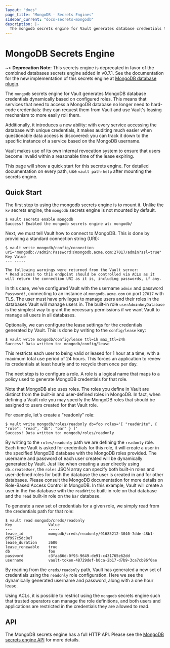 ```yaml
---
layout: "docs"
page_title: "MongoDB - Secrets Engines"
sidebar_current: "docs-secrets-mongodb"
description: |-
  The mongodb secrets engine for Vault generates database credentials to access MongoDB.
---
```


# MongoDB Secrets Engine

~> **Deprecation Note:** This secrets engine is deprecated in favor of the
combined databases secrets engine added in v0.7.1. See the documentation for
the new implementation of this secrets engine at
[MongoDB database plugin](/docs/secrets/databases/mongodb.html).

The `mongodb` secrets engine for Vault generates MongoDB database credentials
dynamically based on configured roles. This means that services that need
to access a MongoDB database no longer need to hard-code credentials: they
can request them from Vault and use Vault's leasing mechanism to more easily
roll them.

Additionally, it introduces a new ability: with every service accessing
the database with unique credentials, it makes auditing much easier when
questionable data access is discovered: you can track it down to the specific
instance of a service based on the MongoDB username.

Vault makes use of its own internal revocation system to ensure that users
become invalid within a reasonable time of the lease expiring.

This page will show a quick start for this secrets engine. For detailed documentation
on every path, use `vault path-help` after mounting the secrets engine.

## Quick Start

The first step to using the mongodb secrets engine is to mount it. Unlike the
`kv` secrets engine, the `mongodb` secrets engine is not mounted by default.

```
$ vault secrets enable mongodb
Success! Enabled the mongodb secrets engine at: mongodb/
```

Next, we must tell Vault how to connect to MongoDB. This is done by providing
a standard connection string (URI):

```
$ vault write mongodb/config/connection uri="mongodb://admin:Password!@mongodb.acme.com:27017/admin?ssl=true"
Key	Value
---	-----

The following warnings were returned from the Vault server:
* Read access to this endpoint should be controlled via ACLs as it will return the connection URI as it is, including passwords, if any.
```

In this case, we've configured Vault with the username `admin` and password
`Password!`, connecting to an instance at `mongodb.acme.com` on port `27017`
with TLS. The user must have privileges to manage users and their roles in the
databases Vault will manage users in. The built-in role `userAdminAnyDatabase`
is the simplest way to grant the necessary permissions if we want Vault to
manage all users in all databases.

Optionally, we can configure the lease settings for the credentials generated
by Vault. This is done by writing to the `config/lease` key:

```
$ vault write mongodb/config/lease ttl=1h max_ttl=24h
Success! Data written to: mongodb/config/lease
```

This restricts each user to being valid or leased for 1 hour at a time, with
a maximum total use period of 24 hours. This forces an application to renew
its credentials at least hourly and to recycle them once per day.

The next step is to configure a role. A role is a logical name that maps
to a policy used to generate MongoDB credentials for that role.

Note that MongoDB also uses roles. The roles you define in Vault are distinct
from the built-in and user-defined roles in MongoDB. In fact, when defining
a Vault role you may specify the MongoDB roles that should be assigned to
users created for that Vault role.

For example, let's create a "readonly" role:

```
$ vault write mongodb/roles/readonly db=foo roles='[ "readWrite", { "role": "read", "db": "bar" } ]'
Success! Data written to: mongodb/roles/readonly
```

By writing to the `roles/readonly` path we are defining the `readonly` role.
Each time Vault is asked for credentials for this role, it will create a
user in the specified MongoDB database with the MongoDB roles provided. The
username and password of each user created will be dynamically generated by
Vault. Just like when creating a user directly using `db.createUser`, the
`roles` JSON array can specify both built-in roles and user-defined roles
for both the database the user is created in and for other databases. Please
consult the MongoDB documentation for more details on Role-Based Access
Control in MongoDB. In this example, Vault will create a user in the `foo`
database with the `readWrite` built-in role on that database and the `read`
built-in role on the `bar` database.

To generate a new set of credentials for a given role, we simply read from
the credentials path for that role:

```
$ vault read mongodb/creds/readonly
Key                Value
---                -----
lease_id           mongodb/creds/readonly/91685212-3040-7dde-48b1-df997c5dc8e7
lease_duration     3600
lease_renewable    true
db                 foo
password           c3faa86d-0f93-9649-de91-c431765e62dd
username           vault-token-48729def-b0ca-2b17-d7b9-3ca7cb86f0ae
```

By reading from the `creds/readonly` path, Vault has generated a new set of
credentials using the `readonly` role configuration. Here we see the
dynamically generated username and password, along with a one hour lease.

Using ACLs, it is possible to restrict using the `mongodb` secrets engine such that
trusted operators can manage the role definitions, and both users and
applications are restricted in the credentials they are allowed to read.

## API

The MongoDB secrets engine has a full HTTP API. Please see the
[MongoDB secrets engine API](/api/secret/mongodb/index.html) for more
details.
